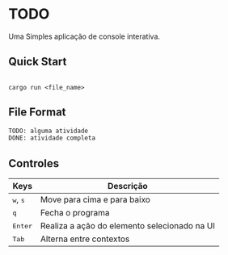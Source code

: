 # TODO

Uma Simples aplicação de console interativa.

## Quick Start
```console

cargo run <file_name>
```

## File Format
```txt
TODO: alguma atividade
DONE: atividade completa
```
## Controles

|Keys|Descrição|
|---|---|
|<kbd>w</kbd>, <kbd>s</kbd>| Move para cima e para baixo|
|<kbd>q</kbd>| Fecha o programa|
|<kbd>Enter</kbd>| Realiza a ação do elemento selecionado na UI|
|<kbd>Tab</kbd>| Alterna entre contextos |
